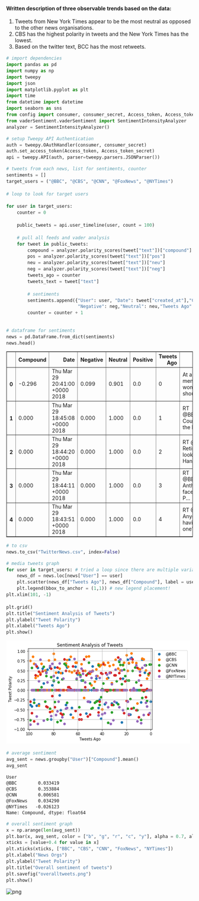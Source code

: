   #### Written description of three observable trends based on the data:
1. Tweets from New York Times appear to be the most neutral as opposed to the other news organisations. 
2. CBS has the highest polarity in tweets and the New York Times has the lowest.
3. Based on the twitter text, BCC has the most retweets.


```python
# import dependencies
import pandas as pd
import numpy as np
import tweepy
import json
import matplotlib.pyplot as plt
import time
from datetime import datetime
import seaborn as sns
from config import consumer, consumer_secret, Access_token, Access_token_secret
from vaderSentiment.vaderSentiment import SentimentIntensityAnalyzer
analyzer = SentimentIntensityAnalyzer()
```


```python
# setup Tweepy API Authentication
auth = tweepy.OAuthHandler(consumer, consumer_secret)
auth.set_access_token(Access_token, Access_token_secret)
api = tweepy.API(auth, parser=tweepy.parsers.JSONParser())
```


```python
# tweets from each news, list for sentiments, counter
sentiments = []
target_users = ("@BBC", "@CBS", "@CNN", "@FoxNews", "@NYTimes")

# loop to look for target users

for user in target_users:
    counter = 0
    
    public_tweets = api.user_timeline(user, count = 100)
    
    # pull all feeds and vader analysis
    for tweet in public_tweets:
        compound = analyzer.polarity_scores(tweet["text"])["compound"]
        pos = analyzer.polarity_scores(tweet["text"])["pos"]
        neu = analyzer.polarity_scores(tweet["text"])["neu"]
        neg = analyzer.polarity_scores(tweet["text"])["neg"]
        tweets_ago = counter
        tweets_text = tweet["text"]
    
        # sentiments
        sentiments.append({"User": user, "Date": tweet["created_at"],"Compound": compound,"Positive": pos,
                           "Negative": neg,"Neutral": neu,"Tweets Ago": counter,"Twitter text" : tweets_text})
        counter = counter + 1
        
```


```python
# dataframe for sentiments
news = pd.DataFrame.from_dict(sentiments)
news.head()
```




<div>
<style scoped>
    .dataframe tbody tr th:only-of-type {
        vertical-align: middle;
    }

    .dataframe tbody tr th {
        vertical-align: top;
    }

    .dataframe thead th {
        text-align: right;
    }
</style>
<table border="1" class="dataframe">
  <thead>
    <tr style="text-align: right;">
      <th></th>
      <th>Compound</th>
      <th>Date</th>
      <th>Negative</th>
      <th>Neutral</th>
      <th>Positive</th>
      <th>Tweets Ago</th>
      <th>Twitter text</th>
      <th>User</th>
    </tr>
  </thead>
  <tbody>
    <tr>
      <th>0</th>
      <td>-0.296</td>
      <td>Thu Mar 29 20:41:00 +0000 2018</td>
      <td>0.099</td>
      <td>0.901</td>
      <td>0.0</td>
      <td>0</td>
      <td>At a time when men thought women shouldn't spe...</td>
      <td>@BBC</td>
    </tr>
    <tr>
      <th>1</th>
      <td>0.000</td>
      <td>Thu Mar 29 18:45:08 +0000 2018</td>
      <td>0.000</td>
      <td>1.000</td>
      <td>0.0</td>
      <td>1</td>
      <td>RT @BBCBreakfast: Counting down the hours unti...</td>
      <td>@BBC</td>
    </tr>
    <tr>
      <th>2</th>
      <td>0.000</td>
      <td>Thu Mar 29 18:44:20 +0000 2018</td>
      <td>0.000</td>
      <td>1.000</td>
      <td>0.0</td>
      <td>2</td>
      <td>RT @bbcrb: Retirement's looking rosy for Hank ...</td>
      <td>@BBC</td>
    </tr>
    <tr>
      <th>3</th>
      <td>0.000</td>
      <td>Thu Mar 29 18:44:11 +0000 2018</td>
      <td>0.000</td>
      <td>1.000</td>
      <td>0.0</td>
      <td>3</td>
      <td>RT @BBCNewsbeat: Anthony Joshua faces Joseph P...</td>
      <td>@BBC</td>
    </tr>
    <tr>
      <th>4</th>
      <td>0.000</td>
      <td>Thu Mar 29 18:43:51 +0000 2018</td>
      <td>0.000</td>
      <td>1.000</td>
      <td>0.0</td>
      <td>4</td>
      <td>RT @BBCOne: Anyone else having a 'chilled one'...</td>
      <td>@BBC</td>
    </tr>
  </tbody>
</table>
</div>




```python
# to csv
news.to_csv("TwitterNews.csv", index=False)
```


```python
# media tweets graph
for user in target_users: # tried a loop since there are multiple variables
    news_df = news.loc[news["User"] == user]
    plt.scatter(news_df["Tweets Ago"], news_df["Compound"], label = user)
    plt.legend(bbox_to_anchor = (1,1)) # new legend placement!
plt.xlim(101, -1)

plt.grid()
plt.title("Sentiment Analysis of Tweets")
plt.ylabel("Tweet Polarity")
plt.xlabel("Tweets Ago")
plt.show()
```


![png](output_5_0.png)



```python
# average sentiment
avg_sent = news.groupby("User")["Compound"].mean()
avg_sent
```




    User
    @BBC        0.033419
    @CBS        0.353884
    @CNN        0.006581
    @FoxNews    0.034290
    @NYTimes   -0.026123
    Name: Compound, dtype: float64




```python
# overall sentiment graph
x = np.arange(len(avg_sent))
plt.bar(x, avg_sent, color = ["b", "g", "r", "c", "y"], alpha = 0.7, align = "edge")
xticks = [value+0.4 for value in x]
plt.xticks(xticks, ["BBC", "CBS", "CNN", "FoxNews", "NYTimes"])
plt.xlabel("News Orgs")
plt.ylabel("Tweet Polarity")
plt.title("Overall sentiment of tweets")
plt.savefig("overalltweets.png")
plt.show()
```


![png](output_7_0.png)

